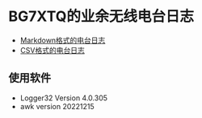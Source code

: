 # BG7XTQ的业余无线电台日志

- [Markdown格式的电台日志](BG7XTQ.md)
- [CSV格式的电台日志](BG7XTQ.CSV)

## 使用软件

- Logger32 Version 4.0.305
- awk version 20221215

